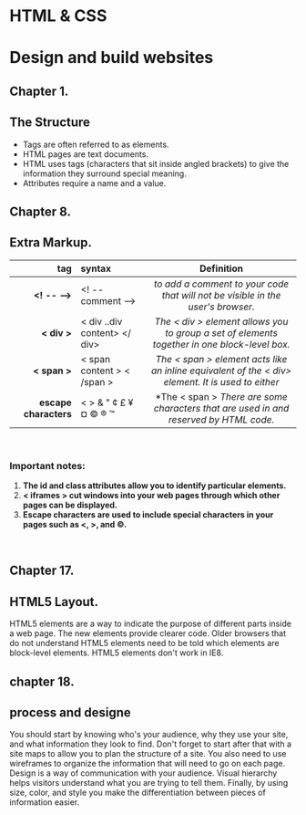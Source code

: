 # HTML & CSS <br>
# Design and build websites <br>

## Chapter 1.<br>
## The Structure<br>

* Tags are often referred to as elements.
* HTML pages are text documents.
* HTML uses tags (characters that sit inside angled
brackets) to give the information they surround special
meaning.
* Attributes require a name and a value.

## Chapter 8.
## Extra Markup.

| **tag** | **syntax** | **Definition** |
 |-------------:|:---------------|:-------------:|
 |    **<! -- -->** | <! -- comment --> | *to add a comment to your code that will not be visible in the user's browser.* |
 | **< div >** | < div ..div content> </ div> | *The < div > element allows you to group a set of elements together in one block-level box.* |
 | **< span >** | < span  content > < /span > | *The < span > element acts like an inline equivalent of the < div> element. It is used to either* |
 | **escape characters** | < > & " ¢ £ ¥ ¤ © ® ™ | *The < span > *There are some characters that are used in and reserved by HTML code.* |


 
<br>

### Important notes:
1. **The id and class attributes allow you to identify particular elements.**
2. **< iframes > cut windows into your web pages through which other pages can be displayed.**
3. **Escape characters are used to include special characters in your pages such as <, >, and ©.**

<br>

## Chapter 17.
## HTML5 Layout.
HTML5 elements are a way to indicate the purpose of different parts inside a web page. The new elements provide clearer code. Older browsers that do not understand HTML5 elements need to be told which elements are block-level elements. HTML5 elements don't work in IE8.

## chapter 18.
## process and designe
You should start by knowing who's your audience, why they use your site, and what information they look to find. Don't forget to start after that with a site maps to allow you to plan the structure of a site. You also need to use wireframes to organize the information that will need to go on each page. Design is a way of communication with your audience. Visual hierarchy helps visitors understand what you are trying to tell them. Finally, by using size, color, and style you make the differentiation between pieces of information easier.